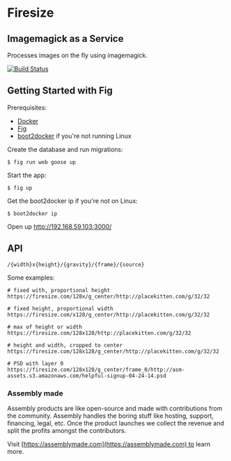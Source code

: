 # Firesize

## Imagemagick as a Service

Processes images on the fly using imagemagick.

[![Build Status](https://travis-ci.org/asm-products/firesize.svg?branch=master)](https://travis-ci.org/rails/rails)

## Getting Started with Fig

Prerequisites:

* [Docker](https://docker.com/)
* [Fig](http://www.fig.sh/)
* [boot2docker](http://boot2docker.io/) if you're not running Linux

Create the database and run migrations:

    $ fig run web goose up

Start the app:

    $ fig up

Get the boot2docker ip if you're not on Linux:

    $ boot2docker ip

Open up http://192.168.59.103:3000/

## API

    /{width}x{height}/{gravity}/{frame}/{source}

Some examples:

    # fixed with, proportional height
    https://firesize.com/128x/g_center/http://placekitten.com/g/32/32

    # fixed height, proportional width
    https://firesize.com/x128/g_center/http://placekitten.com/g/32/32

    # max of height or width
    https://firesize.com/128x128/http://placekitten.com/g/32/32

    # height and width, cropped to center
    https://firesize.com/128x128/g_center/http://placekitten.com/g/32/32

    # PSD with layer 0
    https://firesize.com/128x128/g_center/frame_0/http://asm-assets.s3.amazonaws.com/helpful-signup-04-24-14.psd


### Assembly made

Assembly products are like open-source and made with contributions from the community. Assembly handles the boring stuff like hosting, support, financing, legal, etc. Once the product launches we collect the revenue and split the profits amongst the contributors.

Visit [https://assemblymade.com](https://assemblymade.com) to learn more.
